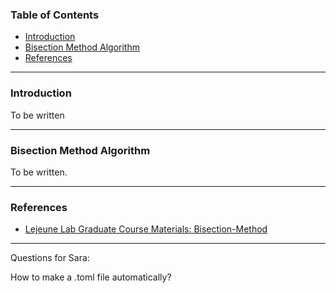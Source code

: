 ### Table of Contents
* [Introduction](#introduction)
* [Bisection Method Algorithm](#algo)
* [References](#references)
---

### Introduction

To be written

---

### Bisection Method Algorithm <a name="algo"></a>

To be written.

---
### References
* [Lejeune Lab Graduate Course Materials: Bisection-Method](https://github.com/Lejeune-Lab-Graduate-Course-Materials/bisection-method/tree/main)

---
Questions for Sara:

How to make a .toml file automatically?
